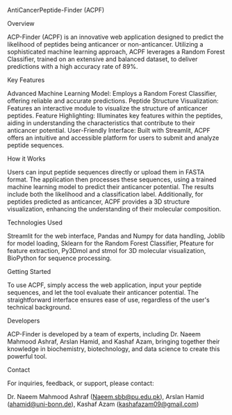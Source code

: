 AntiCancerPeptide-Finder (ACPF)


Overview


ACP-Finder (ACPF) is an innovative web application designed to predict the likelihood of peptides being anticancer or non-anticancer. Utilizing a sophisticated machine learning approach, ACPF leverages a Random Forest Classifier, trained on an extensive and balanced dataset, to deliver predictions with a high accuracy rate of 89%.

Key Features

Advanced Machine Learning Model: Employs a Random Forest Classifier, offering reliable and accurate predictions.
Peptide Structure Visualization: Features an interactive module to visualize the structure of anticancer peptides.
Feature Highlighting: Illuminates key features within the peptides, aiding in understanding the characteristics that contribute to their anticancer potential.
User-Friendly Interface: Built with Streamlit, ACPF offers an intuitive and accessible platform for users to submit and analyze peptide sequences.

How it Works

Users can input peptide sequences directly or upload them in FASTA format. The application then processes these sequences, using a trained machine learning model to predict their anticancer potential. The results include both the likelihood and a classification label. Additionally, for peptides predicted as anticancer, ACPF provides a 3D structure visualization, enhancing the understanding of their molecular composition.

Technologies Used

Streamlit for the web interface,
Pandas and Numpy for data handling,
Joblib for model loading,
Sklearn for the Random Forest Classifier,
Pfeature for feature extraction,
Py3Dmol and stmol for 3D molecular visualization,
BioPython for sequence processing.

Getting Started

To use ACPF, simply access the web application, input your peptide sequences, and let the tool evaluate their anticancer potential. The straightforward interface ensures ease of use, regardless of the user's technical background.

Developers

ACP-Finder is developed by a team of experts, including Dr. Naeem Mahmood Ashraf, Arslan Hamid, and Kashaf Azam, bringing together their knowledge in biochemistry, biotechnology, and data science to create this powerful tool.

Contact

For inquiries, feedback, or support, please contact:

Dr. Naeem Mahmood Ashraf (Naeem.sbb@pu.edu.pk),
Arslan Hamid (ahamid@uni-bonn.de),
Kashaf Azam (kashafazam09@gmail.com)
